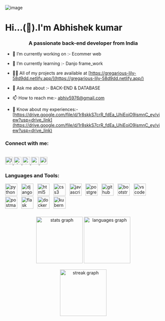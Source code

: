 ![image](https://github.com/Abhi19990628/abhi19990628/assets/92795729/bf880a6a-6e02-481c-bc17-c0c56e04cf88)

<h1 align="left">Hi...(👋).I'm Abhishek kumar</h1>
<h3 align="center">A passionate back-end developer from India</h3>






- 🔭 I’m currently working on :- Ecommer web

- 🌱 I’m currently learning :- Danjo frame_work

- 👨‍💻 All of my projects are available at [https://gregarious-lily-58d9dd.netlify.app/](https://gregarious-lily-58d9dd.netlify.app/)

- 💬 Ask me about :- BACK-END & DATABASE

- 📫 How to reach me:- abhiv5976@gmail.com

- 📄 Know about my experiences:- [https://drive.google.com/file/d/1r8skkS7crR_fdEa_UhiEoiO9ismnC_ey/view?usp=drive_link](https://drive.google.com/file/d/1r8skkS7crR_fdEa_UhiEoiO9ismnC_ey/view?usp=drive_link)

<h3 align="left">Connect with me:</h3>
<br clear="both">

<div align="left">
  <a href="https://www.linkedin.com/in/abhishek-kumar-64a766226/" target="_blank">
    <img src="https://img.shields.io/static/v1?message=LinkedIn&logo=linkedin&label=&color=0077B5&logoColor=black&labelColor=&style=for-the-badge" height="24" alt="linkedin logo"  />
  </a>
  <a href="https://auth.geeksforgeeks.org/user/abhi1928" target="_blank">
    <img src="https://img.shields.io/static/v1?message=Slack&logo=slack&label=&color=4A154B&logoColor=green&labelColor=&style=for-the-badge" height="24" alt="slack logo"  />
  </a>
  <a href="https://stackoverflow.com/users/20127414/abhishek-kumar" target="_blank">
    <img src="https://img.shields.io/static/v1?message=Stackoverflow&logo=stackoverflow&label=&color=FE7A16&logoColor=gray&labelColor=&style=for-the-badge" height="24" alt="stackoverflow logo"  />
  </a>
  <a href="abhiv5976@gamil.com" target="_blank">
    <img src="https://img.shields.io/static/v1?message=Gmail&logo=gmail&label=&color=D14836&logoColor=white&labelColor=&style=for-the-badge" height="24" alt="gmail logo"  />
  </a>
  <a href="https://www.instagram.com/abhiv_786/" target="_blank">
    <img src="https://img.shields.io/static/v1?message=Instagram&logo=instagram&label=&color=E4405F&logoColor=yellow&labelColor=&style=for-the-badge" height="24" alt="instagram logo"  />
  </a>
</div>

###

###

###

<h3 align="left">Languages and Tools:</h3>
<div align="left">
  <img src="https://skillicons.dev/icons?i=py" height="39" alt="python logo"  />
  <img width="5" />
  <img src="https://skillicons.dev/icons?i=django" height="39" alt="django logo"  />
  <img width="5" />
  <img src="https://skillicons.dev/icons?i=html" height="39" alt="html5 logo"  />
  <img width="5" />
  <img src="https://skillicons.dev/icons?i=css" height="39" alt="css3 logo"  />
  <img width="5" />
  <img src="https://skillicons.dev/icons?i=js" height="39" alt="javascript logo"  />
  <img width="5" />
  <img src="https://skillicons.dev/icons?i=postgres" height="39" alt="postgresql logo"  />
  <img width="5" />
  <img src="https://skillicons.dev/icons?i=github" height="39" alt="github logo"  />
  <img width="5" />
  <img src="https://skillicons.dev/icons?i=bootstrap" height="39" alt="bootstrap logo"  />
  <img width="5" />
  <img src="https://skillicons.dev/icons?i=vscode" height="39" alt="vscode logo"  />
  <img width="5" />
  <img src="https://skillicons.dev/icons?i=postman" height="39" alt="postman logo"  />
  <img width="5" />
  <img src="https://skillicons.dev/icons?i=flask" height="39" alt="flask logo"  />
  <img width="5" />
  <img src="https://skillicons.dev/icons?i=docker" height="39" alt="docker logo"  />
  <img width="5" />
  <img src="https://skillicons.dev/icons?i=kubernetes" height="39" alt="kubernetes logo"  />
</div>

###

###

###
###


###

<div align="center">
   <img src="https://github-readme-stats.vercel.app/api?username=abhi19990628&hide_title=false&hide_rank=false&show_icons=true&include_all_commits=true&count_private=true&disable_animations=true&theme=rose_pine&locale=en&hide_border=false&order=1" height="150" alt="stats graph" /> 
  
  <img src="https://github-readme-stats.vercel.app/api/top-langs?username=abhi19990628&locale=en&hide_title=false&layout=compact&card_width=370&langs_count=8&theme=rose_pine&hide_border=false&order=2" height="150" alt="languages graph" /> 
</div>
 
<br clear="both">

<div align="center">

   <img src="https://streak-stats.demolab.com?user=abhi19990628&locale=en&mode=daily&theme=rose_pine&hide_border=false&border_radius=7&order=3" height="150" alt="streak graph"  />

###
<br clear="both">

